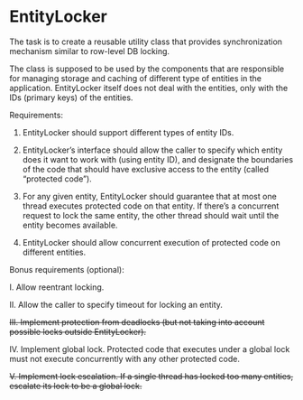 # EntityLocker

The task is to create a reusable utility class that provides synchronization mechanism similar to row-level DB locking.

The class is supposed to be used by the components that are responsible for managing storage and caching of different type of entities in the application. EntityLocker itself does not deal with the entities, only with the IDs (primary keys) of the entities.

Requirements:

1. EntityLocker should support different types of entity IDs.

2. EntityLocker’s interface should allow the caller to specify which entity does it want to work with (using entity ID), and designate the boundaries of the code that should have exclusive access to the entity (called “protected code”).

3. For any given entity, EntityLocker should guarantee that at most one thread executes protected code on that entity. If there’s a concurrent request to lock the same entity, the other thread should wait until the entity becomes available.

4. EntityLocker should allow concurrent execution of protected code on different entities.

Bonus requirements (optional):

I. Allow reentrant locking.

II. Allow the caller to specify timeout for locking an entity.

~~III. Implement protection from deadlocks (but not taking into account possible locks outside EntityLocker).~~

IV. Implement global lock. Protected code that executes under a global lock must not execute concurrently with any other protected code.

~~V. Implement lock escalation. If a single thread has locked too many entities, escalate its lock to be a global lock.~~